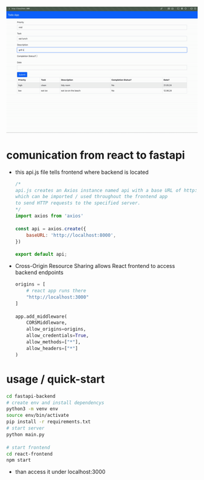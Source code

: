 ![GIF Demo](./demo.gif)

# comunication from react to fastapi

- this api.js file tells frontend where backend is located
    ```javascript
    /*
    api.js creates an Axios instance named api with a base URL of http://localhost:8000,
    which can be imported / used throughout the frontend app 
    to send HTTP requests to the specified server.
    */
    import axios from 'axios'

    const api = axios.create({
        baseURL: 'http://localhost:8000',
    })

    export default api;
    ```

- Cross-Origin Resource Sharing allows React frontend to access backend endpoints
    ```python
    origins = [
        # react app runs there
        "http://localhost:3000"
    ]

    app.add_middleware(
        CORSMiddleware,
        allow_origins=origins,
        allow_credentials=True,
        allow_methods=["*"],
        allow_headers=["*"]
    )
    ```


# usage / quick-start

```bash
cd fastapi-backend
# create env and install dependencys
python3 -m venv env
source env/bin/activate
pip install -r requirements.txt
# start server
python main.py

# start frontend
cd react-frontend
npm start
```
- than access it under localhost:3000
